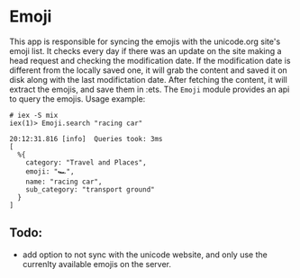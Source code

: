 # Emoji

This app is responsible for syncing the emojis with the unicode.org site's emoji list.
It checks every day if there was an update on the site making a head request and checking the modification date. If the modification date is different from the locally saved one, it will grab the content and saved it on disk along with the last modifictation date.
After fetching the content, it will extract the emojis, and save them in :ets.
The `Emoji` module provides an api to query the emojis. Usage example:

```
# iex -S mix
iex(1)> Emoji.search "racing car"

20:12:31.816 [info]  Queries took: 3ms
[
  %{
    category: "Travel and Places",
    emoji: "🏎",
    name: "racing car",
    sub_category: "transport ground"
  }
]
```

## Todo:

- add option to not sync with the unicode website, and only use the currenlty available emojis on the server.
